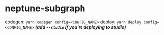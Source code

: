 # neptune-subgraph

codegen: `yarn codegen config=<CONFIG_NAME>`
deploy: `yarn deploy config=<CONFIG_NAME>` ***(add `--studio` if you're deploying to studio)***